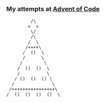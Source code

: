 ### My attempts at [Advent of Code](https://adventofcode.com/)

             /\
            <  >
             \/
             /\
            /  \
           /++++\
          /  ()  \
          /      \
         /        \
        /  ()  ()  \
        /          \
       / ()  ()  () \
      /              \
     /++++++++++++++++\
    /  ()  ()  ()  ()  \
